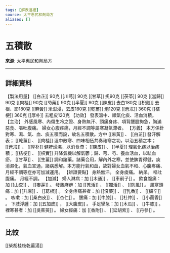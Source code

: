 ```yaml
---
tags: [解表溫裡]
source: 太平惠民和劑局方
aliases: []
---
```


# 五積散

**來源**: 太平惠民和劑局方  

---

## 詳細資料
【製法用量】 [[白芷]] 90克 [[川芎]] 90克 [[甘草]] 炙90克 [[茯苓]] 90克 [[當歸]] 90克 [[肉桂]] 90克 [[芍藥]] 90克 [[半夏]] 90克 [[陳皮]] 去白180克 [[枳殼]] 去根、節180克 [[麻黃]] 米泔浸，去皮180克 [[乾薑]] 炮120克 [[蒼朮]] 360克 [[桔梗]] 360克 [[厚朴]] 去粗皮120克
【功效】
發表溫中、順氣化痰、活血消積。
【主治】
外感風寒、內傷生冷之證、身熱無汗、頭痛身疼、項背腰股拘急，胸滿惡食、嘔吐腹痛。
婦女心腹疼痛，月經不調等屬寒凝氣滯者。
【方義】
本方係針對寒、濕、氣、血、痰五積而設，故名五積散。方中 [[麻黃]] 、 [[白芷]] 發汗解表； [[乾薑]] 、 [[肉桂]] 溫中散寒、四味相伍共奏祛寒之功，以治五積之本； [[蒼朮]] 、 [[厚朴]] 健脾燥濕，以消食滯； [[陳皮]] 、 [[半夏]] 理氣化痰以治痰積； [[桔梗]] 、 [[枳實]] 升降氣機以解氣鬱；歸、芎、芍、養血活血，以祛血瘀， [[甘草]] 、 [[生薑]] 調和諸藥。諸藥合用，解內外之寒，並使脾胃得健，痰消濕化，氣血宣通，諸病悉解。本方能行氣和血，故對婦女血氣不和、心腹疼痛、月經不調等症亦可加減運用。
【辨證要點】
身熱無汗。
全身痠痛。
納呆。
嘔吐腹痛。
月經不調。
【加減】
婦人淋病：加 [[木通]] 、 [[車前子]] 。
飲食腹痛：加 [[山查]] 、 [[麥芽]] 。
發熱麻痹：加 [[羌活]] 、 [[獨活]] 、 [[防風]] 。
風寒頭痛：加 [[升麻]] 、 [[葛根]] 。
全身疼痛甚者：加 [[沒藥]] 、 [[乳香]] 、 [[細辛]] 。
咳嗽：加 [[桑白皮]] 、 [[杏仁]] 。
腰痛：加 [[牛膝]] 、 [[杜仲]] 、 [[小茴香]] 。
下肢浮腫：加 [[五加皮]] ， [[大腹皮]] 。
手足攣急：加 [[木瓜]] 、 [[牛膝]] 。
裡寒甚者：加 [[吳茱萸]] 。
婦女經痛：加 [[香附]] 、 [[延胡索]] 、 [[丹參]] 。

---

## 比較
[[柴胡桂枝乾薑湯]]
